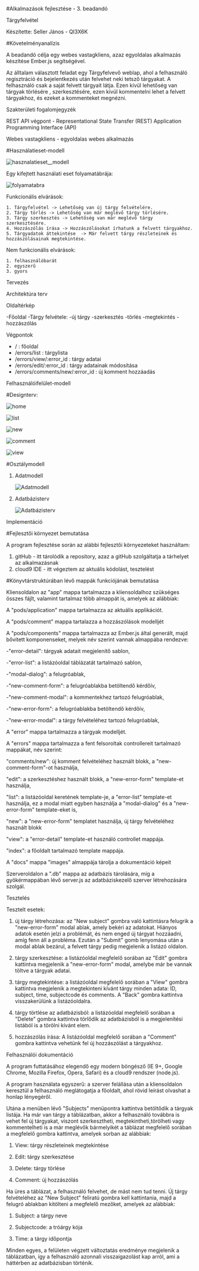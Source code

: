 #Alkalmazások fejlesztése - 3. beadandó

Tárgyfelvétel

Készítette: Seller János - QI3X6K

#Követelményanalízis

A beadandó célja egy webes vastagkliens, azaz egyoldalas alkalmazás készítése Ember.js segítségével.

Az álltalam választott feladat egy Tárgyfelvevő weblap, ahol a felhasználó regisztráció és bejelentkezés után felvehet neki tetsző tárgyakat. A felhasználó csak a saját felvett tárgyait látja. Ezen kívül lehetőség van tárgyak törlésére , szerkesztésére, ezen kívül kommentelni lehet a felvett tárgyakhoz, és ezeket a kommenteket megnézni.

Szakterületi fogalomjegyzék

REST API végpont - Representational State Transfer (REST) Application Programming Interface (API)

Webes vastagkliens - egyoldalas webes alkalmazás

#Használatieset-modell

![hasznalatieset__modell](kok/docs/images/hasznalatieset__modell.png)

Egy kifejtett használati eset folyamatábrája:

![folyamatabra](kok/docs/images/folyamatabra.png)

Funkcionális elvárások:

    1. Tárgyfelvétel -> Lehetőség van új tárgy felvételére.
    2. Tárgy törlés -> Lehetőség van már meglévő tárgy törlésére.
    3. Tárgy szerkesztés -> Lehetőség van már meglévő tárgy szerkesztésére.
    4. Hozzászólás írása -> Hozzászólásokat írhatunk a felvett tárgyakhoz.
    5. Tárgyadatok áttekintése  -> Már felvett tárgy részleteinek és hozzászólásainak megtekintése.

Nem funkcionális elvárások:

    1. felhasználóbarát
    2. egyszerű
    3. gyors
    
Tervezés

Architektúra terv

Oldaltérkép

  -Főoldal
  -Tárgy felvétele:
    -új tárgy
    -szerkesztés
    -törlés
    -megtekintés
    -hozzászólás

Végpontok

- / : főoldal
- /errors/list : tárgylista
- /errors/view/:error_id : tárgy adatai
- /errors/edit/:error_id : tárgy adatainak módosítása
- /errors/comments/new/:error_id : új komment hozzáadás
        
Felhasználóifelület-modell

#Designterv:

![home](kok/docs/images/home.png)

![list](kok/docs/images/list.png)

![new](kok/docs/images/new.png)

![comment](kok/docs/images/comment.png)

![view](kok/docs/images/view.png)

#Osztálymodell

1. Adatmodell

    ![Adatmodell](kok/docs/images/adatmodell.png)

2. Adatbázisterv

    ![Adatbázisterv](kok/docs/images/adatb.png)

Implementáció

#Fejlesztői környezet bemutatása

A program fejlesztése során az alábbi fejlesztői környezeteket használtam:
1. gitHub - itt tárolódik a repository, azaz a gitHub szolgáltatja a tárhelyet az alkalmazásnak
2. cloud9 IDE - itt végeztem az aktuális kódolást, tesztelést

#Könyvtárstruktúrában lévő mappák funkciójának bemutatása

Kliensoldalon az "app" mappa tartalmazza a kliensoldalhoz szükséges összes fájlt, valamint tartalmaz több almappát is, amelyek az alábbiak:

A "pods/application" mappa tartalmazza az aktuális applikációt.

A "pods/comment" mappa tartalazza a hozzászólások modelljét

A "pods/components" mappa tartalmazza az Ember.js által generált, majd bővített komponenseket, melyek név szerint vannak almappába rendezve:

  -"error-detail": tárgyak adatait megjelenítő sablon,
  
  -"error-list": a listázóoldal táblázatát tartalmazó sablon,

  -"modal-dialog": a felugróablak,

  -"new-comment-form": a felugróablakba betöltendő kérdőív,

  -"new-comment-modal": a kommentekhez tartozó felugróablak,

  -"new-error-form": a felugróablakba betöltendő kérdőív,

  -"new-error-modal": a tárgy felvételéhez tartozó felugróablak,

A "error" mappa tartalmazza a tárgyak modelljét.
 
A "errors" mappa tartalmazza a fent felsoroltak controllereit tartalmazó mappákat, név szerint:

"comments/new": új komment felvételéhez használt blokk, a "new-comment-form"-ot használja,

"edit": a szerkesztéshez használt blokk, a "new-error-form" template-et használja,

"list": a listázóoldal keretének template-je, a "error-list" template-et használja, ez a modal miatt egyben használja a "modal-dialog" és a "new-error-form" template-eket is,

"new": a "new-error-form" templatet használja, új tárgy felvételéhez használt blokk

"view": a "error-detail" template-et használó controllet mappája.

"index": a főoldalt tartalmazó template mappája.

A "docs" mappa "images" almappája tárolja a dokumentáció képeit

Szerveroldalon a ".db" mappa az adatbázis tárolására, míg a gyökérmappában lévő server.js az adatbáziskezelő szerver létrehozására szolgál.

Tesztelés

Tesztelt esetek:

1. új tárgy létrehozása: az "New subject" gombra való kattintásra felugrik a "new-error-form" modal ablak, amely bekéri az adatokat. Hiányos adatok esetén jelzi a problémát, és nem enged új tárgyat hozzáadni, amíg fenn áll a probléma. Ezután a "Submit" gomb lenyomása után a modal ablak bezárul, a felvett tárgy pedig megjelenik a listázó oldalon.

2. tárgy szerkesztése: a listázóoldal megfelelő sorában az "Edit" gombra kattintva megjelenik a "new-error-form" modal, amelybe már be vannak töltve a tárgyak adatai.

3. tárgy megtekintése: a listázóoldal megfelelő sorában a "View" gombra kattintva megjelenik a megtekinteni kívánt tárgy minden adata: ID, subject, time, subjectcode és comments. A "Back" gombra kattintva visszakerülünk a listázóoldalra.

4. tárgy törtlése az adatbázisból: a listázóoldal megfelelő sorában a "Delete" gombra kattintva törlődik az adatbázisból is a megjelenítési listából is a törölni kívánt elem.

5. hozzászólás írása: A listázóoldal megfelelő sorában a "Comment" gombra kattintva vehetünk fel új hozzászólást a tárgyakhoz.

Felhasználói dokumentáció

A program futtatásához elegendő egy modern böngésző (IE 9+, Google Chrome, Mozilla Firefox, Opera, Safari) és a cloud9 rendszer (node.js).

A program használata egyszerű: a szerver felállása után a kliensoldalon keresztül a felhasználó meglátogatja a főoldalt, ahol rövid leírást olvashat a honlap lényegéről.

Utána a menüben lévő "Subjects" menüpontra kattintva betöltődik a tárgyak listája. Ha már van tárgy a táblázatban, akkor a felhasználó továbbra is vehet fel új tárgyakat, viszont szerkesztheti, megtekintheti,törölheti vagy kommentelheti is a már meglévők bármelyikét a táblázat megfelelő sorában a megfelelő gombra kattintva, amelyek sorban az alábbiak:

1. View: tárgy részleteinek megtekintése

2. Edit: tárgy szerkesztése

3. Delete: tárgy törlése

4. Comment: új hozzászólás 

Ha üres a táblázat, a felhasználó felvehet, de mást nem tud tenni. Új tárgy felvételéhez az "New Subject" feliratú gombra kell kattintania, majd a felugró ablakban kitölteni a megfelelő mezőket, amelyek az alábbiak:

1. Subject: a tárgy neve

2. Subjectcode: a tróárgy kója

3. Time: a tárgy időpontja

Minden egyes, a felületen végzett változtatás eredménye megjelenik a táblázatban, így a felhasználó azonnali visszaigazolást kap arról, ami a háttérben az adatbázisban történik.
